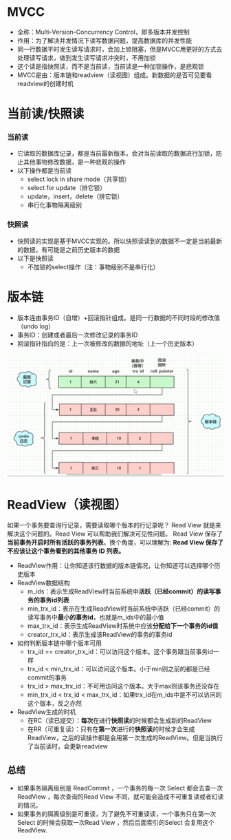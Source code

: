 # MVCC

+ 全称：Multi-Version-Concurrency Control，即多版本并发控制
+ 作用：为了解决并发情况下读写数据问题，提高数据库的并发性能
+ 同一行数据平时发生读写请求时，会加上锁阻塞，但是MVCC用更好的方式去处理读写请求，做到发生读写请求冲突时，不用加锁
+ 这个读是指快照读，而不是当前读，当前读是一种加锁操作，是悲观锁
+ MVCC是由：版本链和readview（读视图）组成。新数据的是否可见要看readview的创建时机

# 当前读/快照读

### 当前读

+ 它读取的数据库记录，都是当前最新版本，会对当前读取的数据进行加锁，防止其他事物修改数据，是一种悲观的操作
+ 以下操作都是当前读
  + select lock in share mode（共享锁）
  + select for update（排它锁）
  + update，insert，delete（排它锁）
  + 串行化事物隔离级别

### 快照读

+ 快照读的实现是基于MVCC实现的。所以快照读读到的数据不一定是当前最新的数据，有可能是之前历史版本的数据
+ 以下是快照读
  + 不加锁的select操作（注：事物级别不是串行化）

# 版本链

+ 版本连由事务ID（自增）+回滚指针组成。是同一行数据的不同时段的修改值（undo log）
+ 事务ID：创建或者最后一次修改记录的事务ID
+ 回滚指针指向的是：上一次被修改的数据的地址（上一个历史版本）

![MVCC](/数据库/MySQL/images/MVCC.png)

 # ReadView（读视图）

如果一个事务要查询行记录，需要读取哪个版本的行记录呢？ Read View 就是来解决这个问题的。Read View 可以帮助我们解决可见性问题。 Read View 保存了**当前事务开启时所有活跃的事务列表**。换个角度，可以理解为: **Read View 保存了不应该让这个事务看到的其他事务 ID 列表。**

+ ReadView作用：让你知道该行数据的版本链情况，让你知道可以选择哪个历史版本
+ ReadView数据结构
  + m_ids：表示生成ReadView时当前系统中**活跃（已经commit）**的读写事务的**事务id列表**
  + min_trx_id：表示在生成ReadView时当前系统中活跃（已经commit）的读写事务中**最小的事务id**，也就是m_ids中的最小值
  + max_trx_id：表示生成ReadView时系统中应该**分配给下一个事务的id值**
  + creator_trx_id：表示生成该ReadView的事务的事务id
+ 如何判断版本链中哪个版本可用
  + trx_id == creator_trx_id：可以访问这个版本。这个事务跟当前事务id一样
  + trx_id < min_trx_id：可以访问这个版本。小于min则之前的都是已经commit的事务
  + trx_id > max_trx_id：不可用访问这个版本。大于max则该事务还没存在
  + min_trx_id < trx_id < max_trx_id：如果trx_id在m_ids中是不可以访问的这个版本，反之亦然
+ ReadView生成的时机
  + 在RC（读已提交）：**每次**在进行**快照读**的时候都会生成新的ReadView
  + 在RR（可重复读）：只有在**第一次**进行的**快照读**的时候才会生成ReadView，之后的读操作都是会用第一次生成的ReadView。但是当执行了当前读时，会更新readview

## **总结**

- 如果事务隔离级别是 ReadCommit ，一个事务的每一次 Select 都会去查一次ReadView ，每次查询的Read View 不同，就可能会造成不可重复读或者幻读的情况。
- 如果事务的隔离级别是可重读，为了避免不可重读读，一个事务只在第一次 Select 的时候会获取一次Read View ，然后后面索引的Select 会复用这个 ReadView.
